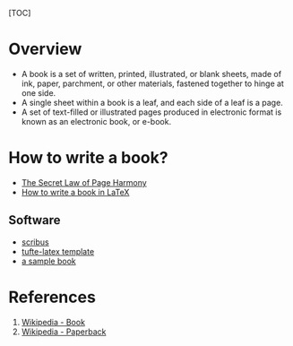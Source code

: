 [TOC]

# Overview
- A book is a set of written, printed, illustrated, or blank sheets, made of ink, paper, parchment, or other materials, fastened together to hinge at one side.
- A single sheet within a book is a leaf, and each side of a leaf is a page.
- A set of text-filled or illustrated pages produced in electronic format is known as an electronic book, or e-book.

# How to write a book?

- [The Secret Law of Page Harmony][secret-laws]
- [How to write a book in LaTeX][how-to]

## Software

- [scribus][scribus]
- [tufte-latex template][tufte-latex]
- [a sample book][parallel]

# References
1. [Wikipedia - Book][1]
2. [Wikipedia - Paperback][2]

[1]: https://en.wikipedia.org/wiki/Book "Wikipedia - Book"
[2]: https://en.wikipedia.org/wiki/Paperback "Wikipedia - Paperback"
[scribus]: https://www.scribus.net/
[secret-laws]: http://retinart.net/graphic-design/secret-law-of-page-harmony/
[tufte-latex]: https://github.com/Tufte-LaTeX/tufte-latex
[parallel]: https://bitbucket.org/samtron1412/parallel-computing-book
[how-to]: http://tex.stackexchange.com/questions/47964/how-to-write-a-book-in-latex
